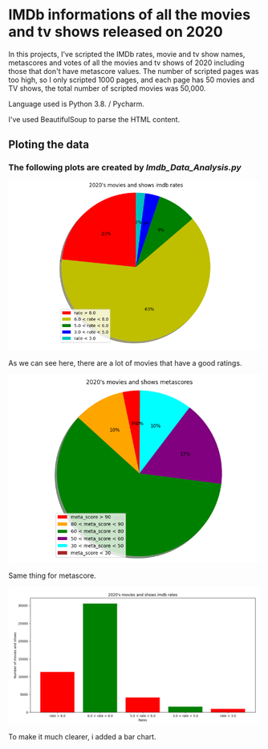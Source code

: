 # IMDb informations of all the movies and tv shows released on 2020

In this projects, I've scripted the IMDb rates, movie and tv show names, metascores and votes of all the movies and tv shows of 2020 including those that don't have metascore values. The number of scripted pages was too high, so I only scripted 1000 pages, and each page has 50 movies and TV shows, the total number of scripted movies was 50,000. 

Language used is Python 3.8. / Pycharm.

I've used BeautifulSoup to parse the HTML content.

<h2> Ploting the data
  
### The following plots are created by *Imdb_Data_Analysis.py*
  
![2020's movies and shows ratings](Images/2020sMoviesAndShowsRatings.png)  
 
  As we can see here, there are a lot of movies that have a good ratings.
 
![2020's movies and shows metascore](Images/2020sMoviesAndShowsMetascore.png) 
 
  Same thing for metascore.
 
  ![2020's movies and shows ratings](Images/2020sMoviesAndShowsRatingsBar.png) 
  
  To make it much clearer, i added a bar chart.
  
  

